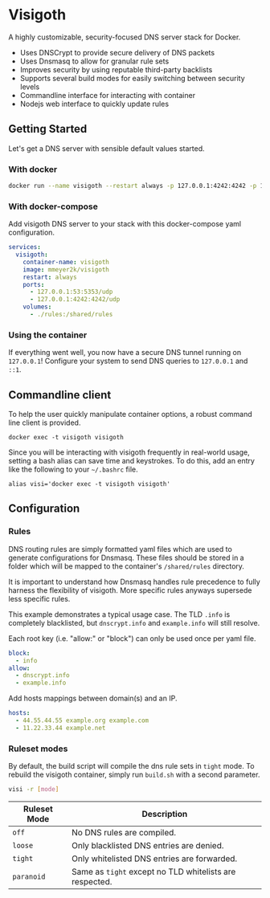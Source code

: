 # Visigoth

A highly customizable, security-focused DNS server stack for Docker.

- Uses DNSCrypt to provide secure delivery of DNS packets
- Uses Dnsmasq to allow for granular rule sets
- Improves security by using reputable third-party backlists
- Supports several build modes for easily switching between security levels
- Commandline interface for interacting with container
- Nodejs web interface to quickly update rules

## Getting Started

Let's get a DNS server with sensible default values started.

### With docker

```bash
docker run --name visigoth --restart always -p 127.0.0.1:4242:4242 -p 127.0.0.1:53:5353 -v ./rules:/shared/rules -d mmeyer2k/visigoth
```

### With docker-compose

Add visigoth DNS server to your stack with this docker-compose yaml configuration.

```yaml
services:
  visigoth:
    container-name: visigoth
    image: mmeyer2k/visigoth
    restart: always
    ports:
      - 127.0.0.1:53:5353/udp
      - 127.0.0.1:4242:4242/udp
    volumes:
      - ./rules:/shared/rules
```

### Using the container

If everything went well, you now have a secure DNS tunnel running on `127.0.0.1`!
Configure your system to send DNS queries to `127.0.0.1` and `::1`.

## Commandline client

To help the user quickly manipulate container options, a robust command line client is provided.

```
docker exec -t visigoth visigoth
```

Since you will be interacting with visigoth frequently in real-world usage, setting a bash alias can save time and keystrokes.
To do this, add an entry like the following to your `~/.bashrc` file.

```
alias visi='docker exec -t visigoth visigoth'
```

## Configuration

### Rules

DNS routing rules are simply formatted yaml files which are used to generate configurations for Dnsmasq.
These files should be stored in a folder which will be mapped to the container's `/shared/rules` directory.

It is important to understand how Dnsmasq handles rule precedence to fully harness the flexibility of visigoth.
More specific rules anyways supersede less specific rules.

This example demonstrates a typical usage case. 
The TLD `.info` is completely blacklisted, but `dnscrypt.info` and `example.info` will still resolve.

Each root key (i.e. "allow:" or "block") can only be used once per yaml file.

```yaml
block:
  - info
allow:
  - dnscrypt.info
  - example.info
```

Add hosts mappings between domain(s) and an IP.

```yaml
hosts:
  - 44.55.44.55 example.org example.com
  - 11.22.33.44 example.net
```

### Ruleset modes

By default, the build script will compile the dns rule sets in `tight` mode.
To rebuild the visigoth container, simply run `build.sh` with a second parameter.

```bash
visi -r [mode]
```

| Ruleset Mode | Description |
| ------------ | ----------- |
| `off`        | No DNS rules are compiled. |
| `loose`      | Only blacklisted DNS entries are denied. |
| `tight`      | Only whitelisted DNS entries are forwarded. |
| `paranoid`   | Same as `tight` except no TLD whitelists are respected. |

